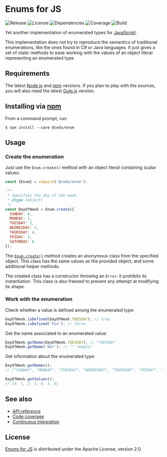 # Enums for JS
![Release](https://img.shields.io/npm/v/@cedx/enum.svg) ![License](https://img.shields.io/badge/license-Apache--2.0-blue.svg) ![Dependencies](https://david-dm.org/cedx/enum.js.svg) ![Coverage](https://coveralls.io/repos/github/cedx/enum.js/badge.svg) ![Build](https://travis-ci.org/cedx/enum.js.svg)

Yet another implementation of enumerated types for [JavaScript](https://developer.mozilla.org/en-US/docs/Web/JavaScript).

This implementation does not try to reproduce the semantics of traditional enumerations, like the ones found in C# or Java languages. It just gives a set of static methods to ease working with the values of an object literal representing an enumerated type.

## Requirements
The latest [Node.js](https://nodejs.org) and [npm](https://www.npmjs.com) versions.
If you plan to play with the sources, you will also need the latest [Gulp.js](http://gulpjs.com) version.

## Installing via [npm](https://www.npmjs.com)
From a command prompt, run:

```shell
$ npm install --save @cedx/enum
```

## Usage

### Create the enumeration
Just use the `Enum.create()` method with an object literal containing scalar values:

```javascript
const {Enum} = require('@cedx/enum');

/**
 * Specifies the day of the week.
 * @type {object}
 */
const DayOfWeek = Enum.create({
  SUNDAY: 0,
  MONDAY: 1,
  TUESDAY: 2,
  WEDNESDAY: 3,
  THURSDAY: 4,
  FRIDAY: 5,
  SATURDAY: 6
});
```

The [`Enum.create()`](https://github.com/cedx/enum.js/blob/master/src/enum.js) method creates an anonymous class from the specified object. This class has the same values as the provided object, and some additional helper methods.

The created class has a constructor throwing an `Error`: it prohibits its instantiation. This class is also freezed to prevent any attempt at modifying its shape.

### Work with the enumeration
Check whether a value is defined among the enumerated type:

```javascript
DayOfWeek.isDefined(DayOfWeek.TUESDAY); // true
DayOfWeek.isDefined('Foo'); // false
```

Get the name associated to an enumerated value:

```javascript
DayOfWeek.getName(DayOfWeek.TUESDAY); // "TUESDAY"
DayOfWeek.getName('Bar'); // "" (empty)
```

Get information about the enumerated type:

```javascript
DayOfWeek.getNames();
// ["SUNDAY", "MONDAY", "TUESDAY", "WEDNESDAY", "THURSDAY", "FRIDAY", "SATURDAY"]

DayOfWeek.getValues();
// [0, 1, 2, 3, 4, 5, 6]
```

## See also
- [API reference](https://cedx.github.io/enum.js)
- [Code coverage](https://coveralls.io/github/cedx/enum.js)
- [Continuous integration](https://travis-ci.org/cedx/enum.js)

## License
[Enums for JS](https://github.com/cedx/enum.js) is distributed under the Apache License, version 2.0.
